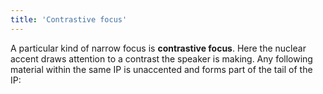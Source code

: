 ```yaml
---
title: 'Contrastive focus'
---
```


<script>
  import Audio from '$lib/Audio.svelte'
  import AudioWrapper from '$lib/AudioWrapper.svelte'
  import Naudio from '$lib/Naudio.svelte'
</script>

A particular kind of narrow focus is **contrastive focus**. Here the nuclear accent draws attention to a contrast the speaker is making. Any following material within the same IP is unaccented and forms part of the tail of the IP:

<AudioWrapper>
<Audio 
  sentence="You *may have \/started your essay, | but *have you \finished your essay?" 
  nuclei="{['start', 'fin']}" 
  url="3-10" 
  start=2
  end=7
/>
</AudioWrapper>
